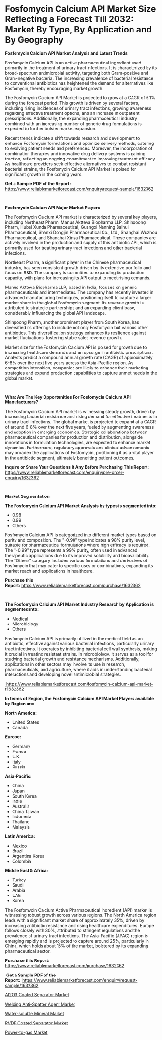 <p><h1>Fosfomycin Calcium API Market Size Reflecting a Forecast Till 2032: Market By Type, By Application and By Geography</h1></p><p><strong>Fosfomycin Calcium API Market Analysis and Latest Trends</strong></p>
<p><p>Fosfomycin Calcium API is an active pharmaceutical ingredient used primarily in the treatment of urinary tract infections. It is characterized by its broad-spectrum antimicrobial activity, targeting both Gram-positive and Gram-negative bacteria. The increasing prevalence of bacterial resistance to conventional antibiotics has heightened the demand for alternatives like Fosfomycin, thereby encouraging market growth.</p><p>The Fosfomycin Calcium API Market is projected to grow at a CAGR of 6.1% during the forecast period. This growth is driven by several factors, including rising incidences of urinary tract infections, growing awareness regarding effective treatment options, and an increase in outpatient prescriptions. Additionally, the expanding pharmaceutical industry combined with an increasing number of generic drug formulations is expected to further bolster market expansion.</p><p>Recent trends indicate a shift towards research and development to enhance Fosfomycin formulations and optimize delivery methods, catering to evolving patient needs and preferences. Moreover, the incorporation of combination therapies and innovative drug delivery systems is gaining traction, reflecting an ongoing commitment to improving treatment efficacy. As healthcare providers seek effective alternatives to combat resistant bacterial strains, the Fosfomycin Calcium API Market is poised for significant growth in the coming years.</p></p>
<p><strong>Get a Sample PDF of the Report:&nbsp;</strong> <a href="https://www.reliablemarketforecast.com/enquiry/request-sample/1632362?utm_campaign=1141&utm_medium=2&utm_source=Github&utm_content=ia&utm_term=29032025&utm_id=fosfomycin-calcium-api">https://www.reliablemarketforecast.com/enquiry/request-sample/1632362</a></p>
<p>&nbsp;</p>
<p><strong>Fosfomycin Calcium API Major Market Players</strong></p>
<p><p>The Fosfomycin Calcium API market is characterized by several key players, including Northeast Pharm, Manus Aktteva Biopharma LLP, Shinpoong Pharm, Hubei Xunda Pharmaceutical, Guangxi Nanning Baihui Pharmaceutical, Shanxi Dongjin Pharmaceutical Co., Ltd., Shanghai Wuzhou Pharmaceutical, and Shanghai Xinya Pharmaceutical. These companies are actively involved in the production and supply of this antibiotic API, which is primarily used for treating urinary tract infections and other bacterial infections.</p><p>Northeast Pharm, a significant player in the Chinese pharmaceutical industry, has seen consistent growth driven by its extensive portfolio and focus on R&D. The company is committed to expanding its production capacity, with plans for increasing its API output to meet rising demands.</p><p>Manus Aktteva Biopharma LLP, based in India, focuses on generic pharmaceuticals and intermediates. The company has recently invested in advanced manufacturing techniques, positioning itself to capture a larger market share in the global Fosfomycin segment. Its revenue growth is attributed to strategic partnerships and an expanding client base, considerably influencing the global API landscape.</p><p>Shinpoong Pharm, another prominent player from South Korea, has diversified its offerings to include not only Fosfomycin but various other antibiotics. This diversification strategy enhances its resilience against market fluctuations, fostering stable sales revenue growth.</p><p>Market size for the Fosfomycin Calcium API is poised for growth due to increasing healthcare demands and an upsurge in antibiotic prescriptions. Analysts predict a compound annual growth rate (CAGR) of approximately 6-8% over the next five years across the Asia-Pacific region. As competition intensifies, companies are likely to enhance their marketing strategies and expand production capabilities to capture unmet needs in the global market.</p></p>
<p>&nbsp;</p>
<p><strong>What Are The Key Opportunities For Fosfomycin Calcium API Manufacturers?</strong></p>
<p><p>The Fosfomycin Calcium API market is witnessing steady growth, driven by increasing bacterial resistance and rising demand for effective treatments in urinary tract infections. The global market is projected to expand at a CAGR of around 6-8% over the next five years, fueled by augmenting awareness and adoption in emerging economies. Strategic collaborations between pharmaceutical companies for production and distribution, alongside innovations in formulation technologies, are expected to enhance market dynamics. Furthermore, regulatory approvals and clinical advancements may broaden the applications of Fosfomycin, positioning it as a vital player in the antibiotic segment, ultimately benefiting patient outcomes.</p></p>
<p><strong>Inquire or Share Your Questions If Any Before Purchasing This Report:</strong> <a href="https://www.reliablemarketforecast.com/enquiry/pre-order-enquiry/1632362?utm_campaign=1141&utm_medium=2&utm_source=Github&utm_content=ia&utm_term=29032025&utm_id=fosfomycin-calcium-api">https://www.reliablemarketforecast.com/enquiry/pre-order-enquiry/1632362</a></p>
<p>&nbsp;</p>
<p><strong>Market Segmentation</strong></p>
<p><strong>The Fosfomycin Calcium API Market Analysis by types is segmented into:</strong></p>
<p><ul><li>0.98</li><li>0.99</li><li>Others</li></ul></p>
<p><p>Fosfomycin Calcium API is categorized into different market types based on purity and composition. The "-0.98" type indicates a 98% purity level, suitable for pharmaceutical formulations where high efficacy is required. The "-0.99" type represents a 99% purity, often used in advanced therapeutic applications due to its improved solubility and bioavailability. The "Others" category includes various formulations and derivatives of Fosfomycin that may cater to specific uses or combinations, expanding its market reach and applications in healthcare.</p></p>
<p><strong>Purchase this Report:&nbsp;</strong><a href="https://www.reliablemarketforecast.com/purchase/1632362?utm_campaign=1141&utm_medium=2&utm_source=Github&utm_content=ia&utm_term=29032025&utm_id=fosfomycin-calcium-api">https://www.reliablemarketforecast.com/purchase/1632362</a></p>
<p>&nbsp;</p>
<p><strong>The Fosfomycin Calcium API Market Industry Research by Application is segmented into:</strong></p>
<p><ul><li>Medical</li><li>Microbiology</li><li>Others</li></ul></p>
<p><p>Fosfomycin Calcium API is primarily utilized in the medical field as an antibiotic, effective against various bacterial infections, particularly urinary tract infections. It operates by inhibiting bacterial cell wall synthesis, making it crucial in treating resistant strains. In microbiology, it serves as a tool for studying bacterial growth and resistance mechanisms. Additionally, applications in other sectors may involve its use in research, pharmaceuticals, and agriculture, where it aids in understanding bacterial interactions and developing novel antimicrobial strategies.</p></p>
<p><a href="https://www.reliablemarketforecast.com/fosfomycin-calcium-api-market-r1632362?utm_campaign=1141&utm_medium=2&utm_source=Github&utm_content=ia&utm_term=29032025&utm_id=fosfomycin-calcium-api">&nbsp;https://www.reliablemarketforecast.com/fosfomycin-calcium-api-market-r1632362</a></p>
<p><strong>In terms of Region, the Fosfomycin Calcium API Market Players available by Region are:</strong></p>
<p>
    <p> <strong> North America: </strong>
        <ul>
            <li>United States</li>
            <li>Canada</li>
        </ul>
        </p> 
    <p> <strong> Europe: </strong>
        <ul>
            <li>Germany</li>
            <li>France</li>
            <li>U.K.</li>
            <li>Italy</li>
            <li>Russia</li>
        </ul>
        </p> 
    <p> <strong> Asia-Pacific: </strong>
        <ul>
            <li>China</li>
            <li>Japan</li>
            <li>South Korea</li>
            <li>India</li>
            <li>Australia</li>
            <li>China Taiwan</li>
            <li>Indonesia</li>
            <li>Thailand</li>
            <li>Malaysia</li>
        </ul>
        </p> 
    <p> <strong> Latin America: </strong>
        <ul>
            <li>Mexico</li>
            <li>Brazil</li>
            <li>Argentina Korea</li>
            <li>Colombia</li>
        </ul>
        </p> 
    <p> <strong> Middle East & Africa: </strong>
        <ul>
            <li>Turkey</li>
            <li>Saudi</li>
            <li>Arabia</li>
            <li>UAE</li>
            <li>Korea</li>
        </ul>
    </p>
    </p>
<p><p>The Fosfomycin Calcium Active Pharmaceutical Ingredient (API) market is witnessing robust growth across various regions. The North America region leads with a significant market share of approximately 35%, driven by increasing antibiotic resistance and rising healthcare expenditures. Europe follows closely with 30%, attributed to stringent regulations and the prevalence of urinary tract infections. The Asia-Pacific (APAC) region is emerging rapidly and is projected to capture around 25%, particularly in China, which holds about 15% of the market, bolstered by its expanding pharmaceutical sector.</p></p>
<p><strong>Purchase this Report: </strong><a href="https://www.reliablemarketforecast.com/purchase/1632362?utm_campaign=1141&utm_medium=2&utm_source=Github&utm_content=ia&utm_term=29032025&utm_id=fosfomycin-calcium-api">https://www.reliablemarketforecast.com/purchase/1632362</a></p>
<p>&nbsp;<strong>Get a Sample PDF of the Report:&nbsp;&nbsp;</strong><a href="https://www.reliablemarketforecast.com/enquiry/request-sample/1632362?utm_campaign=1141&utm_medium=2&utm_source=Github&utm_content=ia&utm_term=29032025&utm_id=fosfomycin-calcium-api">https://www.reliablemarketforecast.com/enquiry/request-sample/1632362</a></p>
<p><strong></strong></p>
<p><p><a href="https://github.com/motosyuliq/Market-Research-Report-List-1/blob/main/al2o3-coated-separator-market.md?utm_campaign=1141&utm_medium=2&utm_source=Github&utm_content=ia&utm_term=29032025&utm_id=fosfomycin-calcium-api">Al2O3 Coated Separator Market</a></p><p><a href="https://github.com/thapabylers2/Market-Research-Report-List-1/blob/main/welding-anti-spatter-agent-market.md?utm_campaign=1141&utm_medium=2&utm_source=Github&utm_content=ia&utm_term=29032025&utm_id=fosfomycin-calcium-api">Welding Anti-Spatter Agent Market</a></p><p><a href="https://github.com/muskoaizahfi/Market-Research-Report-List-1/blob/main/water-soluble-mineral-market.md?utm_campaign=1141&utm_medium=2&utm_source=Github&utm_content=ia&utm_term=29032025&utm_id=fosfomycin-calcium-api">Water-soluble Mineral Market</a></p><p><a href="https://github.com/lotoahshaiek/Market-Research-Report-List-1/blob/main/pvdf-coated-separator-market.md?utm_campaign=1141&utm_medium=2&utm_source=Github&utm_content=ia&utm_term=29032025&utm_id=fosfomycin-calcium-api">PVDF Coated Separator Market</a></p><p><a href="https://github.com/ryantindyaiz/Market-Research-Report-List-1/blob/main/power-to-gas-market.md?utm_campaign=1141&utm_medium=2&utm_source=Github&utm_content=ia&utm_term=29032025&utm_id=fosfomycin-calcium-api">Power-to-gas Market</a></p></p>